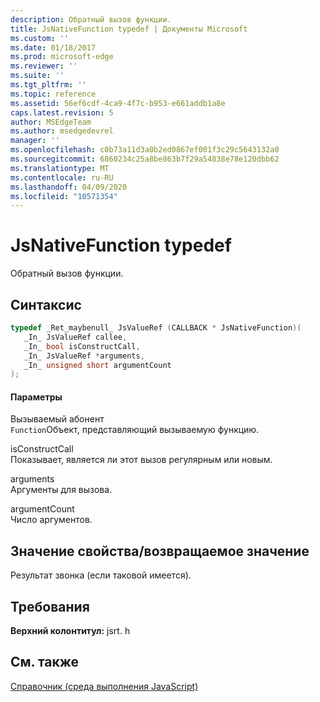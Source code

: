 ```yaml
---
description: Обратный вызов функции.
title: JsNativeFunction typedef | Документы Microsoft
ms.custom: ''
ms.date: 01/18/2017
ms.prod: microsoft-edge
ms.reviewer: ''
ms.suite: ''
ms.tgt_pltfrm: ''
ms.topic: reference
ms.assetid: 56ef6cdf-4ca9-4f7c-b953-e661addb1a8e
caps.latest.revision: 5
author: MSEdgeTeam
ms.author: msedgedevrel
manager: ''
ms.openlocfilehash: c0b73a11d3a0b2ed0867ef001f3c29c5643132a0
ms.sourcegitcommit: 6860234c25a8be863b7f29a54838e78e120dbb62
ms.translationtype: MT
ms.contentlocale: ru-RU
ms.lasthandoff: 04/09/2020
ms.locfileid: "10571354"
---
```

# JsNativeFunction typedef
Обратный вызов функции.  
  
## Синтаксис  
  
```cpp  
typedef _Ret_maybenull_ JsValueRef (CALLBACK * JsNativeFunction)(  
   _In_ JsValueRef callee,  
   _In_ bool isConstructCall,  
   _In_ JsValueRef *arguments,  
   _In_ unsigned short argumentCount  
);  
```  
  
#### Параметры  
 Вызываемый абонент  
 `Function`Объект, представляющий вызываемую функцию.  
  
 isConstructCall  
 Показывает, является ли этот вызов регулярным или новым.  
  
 arguments  
 Аргументы для вызова.  
  
 argumentCount  
 Число аргументов.  
  
## Значение свойства/возвращаемое значение  
 Результат звонка (если таковой имеется).  
  
## Требования  
 **Верхний колонтитул:** jsrt. h  
  
## См. также  
 [Справочник (среда выполнения JavaScript)](../chakra-hosting/reference-javascript-runtime.md)